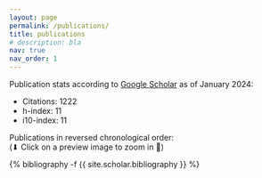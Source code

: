 ```yaml
---
layout: page
permalink: /publications/
title: publications
# description: bla
nav: true
nav_order: 1
---
```


<!-- _pages/publications.md -->

<!-- Bibsearch Feature -->

Publication stats according to [Google Scholar](https://scholar.google.de/citations?user=WhS7BjkAAAAJ) as of January 2024:
- Citations: 1222  
- h-index: 11  
- i10-index: 11  

Publications in reversed chronological order:  
(⬇ Click on a preview image to zoom in 🔎)

<!-- _pages/publications.md -->
<div class="publications">

{% bibliography -f {{ site.scholar.bibliography }} %}

</div>
